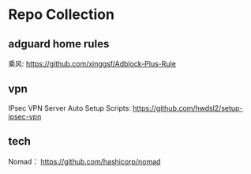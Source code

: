 # Repo Collection

## adguard home rules

乘风: https://github.com/xinggsf/Adblock-Plus-Rule

## vpn

IPsec VPN Server Auto Setup Scripts: https://github.com/hwdsl2/setup-ipsec-vpn

## tech

Nomad： https://github.com/hashicorp/nomad
